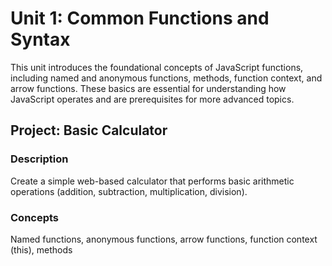 # Unit 1: Common Functions and Syntax

This unit introduces the foundational concepts of JavaScript functions, including named and anonymous functions, methods, function context, and arrow functions. These basics are essential for understanding how JavaScript operates and are prerequisites for more advanced topics.

## Project: Basic Calculator

### Description

Create a simple web-based calculator that performs basic arithmetic operations (addition, subtraction, multiplication, division).

### Concepts

Named functions, anonymous functions, arrow functions, function context (this), methods 